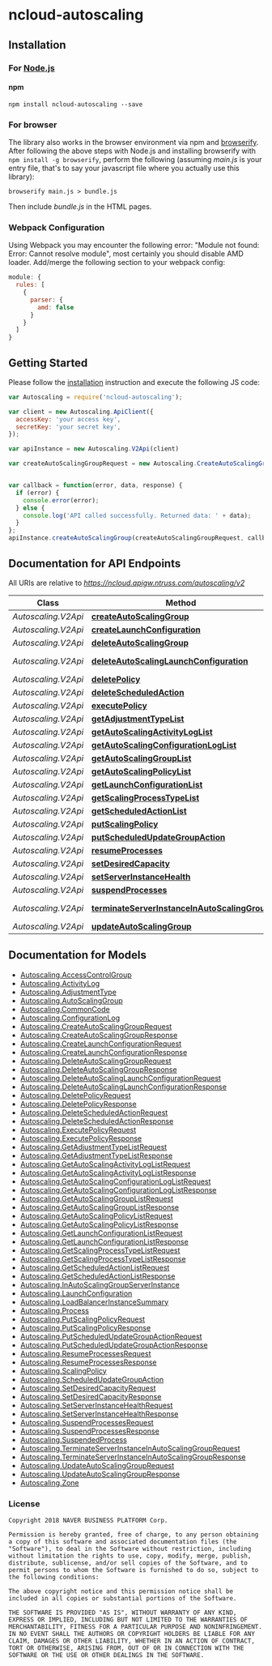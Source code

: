 # ncloud-autoscaling

## Installation

### For [Node.js](https://nodejs.org/)

#### npm

```shell
npm install ncloud-autoscaling --save
```

### For browser

The library also works in the browser environment via npm and [browserify](http://browserify.org/). After following
the above steps with Node.js and installing browserify with `npm install -g browserify`,
perform the following (assuming *main.js* is your entry file, that's to say your javascript file where you actually 
use this library):

```shell
browserify main.js > bundle.js
```

Then include *bundle.js* in the HTML pages.

### Webpack Configuration

Using Webpack you may encounter the following error: "Module not found: Error:
Cannot resolve module", most certainly you should disable AMD loader. Add/merge
the following section to your webpack config:

```javascript
module: {
  rules: [
    {
      parser: {
        amd: false
      }
    }
  ]
}
```

## Getting Started

Please follow the [installation](#installation) instruction and execute the following JS code:

```javascript
var Autoscaling = require('ncloud-autoscaling');

var client = new Autoscaling.ApiClient({
  accessKey: 'your access key',
  secretKey: 'your secret key',
});

var apiInstance = new Autoscaling.V2Api(client)

var createAutoScalingGroupRequest = new Autoscaling.CreateAutoScalingGroupRequest(); // {CreateAutoScalingGroupRequest} createAutoScalingGroupRequest


var callback = function(error, data, response) {
  if (error) {
    console.error(error);
  } else {
    console.log('API called successfully. Returned data: ' + data);
  }
};
apiInstance.createAutoScalingGroup(createAutoScalingGroupRequest, callback);

```

## Documentation for API Endpoints

All URIs are relative to *https://ncloud.apigw.ntruss.com/autoscaling/v2*

Class | Method | HTTP request | Description
------------ | ------------- | ------------- | -------------
*Autoscaling.V2Api* | [**createAutoScalingGroup**](docs/V2Api.md#createAutoScalingGroup) | **POST** /createAutoScalingGroup | 
*Autoscaling.V2Api* | [**createLaunchConfiguration**](docs/V2Api.md#createLaunchConfiguration) | **POST** /createLaunchConfiguration | 
*Autoscaling.V2Api* | [**deleteAutoScalingGroup**](docs/V2Api.md#deleteAutoScalingGroup) | **POST** /deleteAutoScalingGroup | 
*Autoscaling.V2Api* | [**deleteAutoScalingLaunchConfiguration**](docs/V2Api.md#deleteAutoScalingLaunchConfiguration) | **POST** /deleteAutoScalingLaunchConfiguration | 
*Autoscaling.V2Api* | [**deletePolicy**](docs/V2Api.md#deletePolicy) | **POST** /deletePolicy | 
*Autoscaling.V2Api* | [**deleteScheduledAction**](docs/V2Api.md#deleteScheduledAction) | **POST** /deleteScheduledAction | 
*Autoscaling.V2Api* | [**executePolicy**](docs/V2Api.md#executePolicy) | **POST** /executePolicy | 
*Autoscaling.V2Api* | [**getAdjustmentTypeList**](docs/V2Api.md#getAdjustmentTypeList) | **POST** /getAdjustmentTypeList | 
*Autoscaling.V2Api* | [**getAutoScalingActivityLogList**](docs/V2Api.md#getAutoScalingActivityLogList) | **POST** /getAutoScalingActivityLogList | 
*Autoscaling.V2Api* | [**getAutoScalingConfigurationLogList**](docs/V2Api.md#getAutoScalingConfigurationLogList) | **POST** /getAutoScalingConfigurationLogList | 
*Autoscaling.V2Api* | [**getAutoScalingGroupList**](docs/V2Api.md#getAutoScalingGroupList) | **POST** /getAutoScalingGroupList | 
*Autoscaling.V2Api* | [**getAutoScalingPolicyList**](docs/V2Api.md#getAutoScalingPolicyList) | **POST** /getAutoScalingPolicyList | 
*Autoscaling.V2Api* | [**getLaunchConfigurationList**](docs/V2Api.md#getLaunchConfigurationList) | **POST** /getLaunchConfigurationList | 
*Autoscaling.V2Api* | [**getScalingProcessTypeList**](docs/V2Api.md#getScalingProcessTypeList) | **POST** /getScalingProcessTypeList | 
*Autoscaling.V2Api* | [**getScheduledActionList**](docs/V2Api.md#getScheduledActionList) | **POST** /getScheduledActionList | 
*Autoscaling.V2Api* | [**putScalingPolicy**](docs/V2Api.md#putScalingPolicy) | **POST** /putScalingPolicy | 
*Autoscaling.V2Api* | [**putScheduledUpdateGroupAction**](docs/V2Api.md#putScheduledUpdateGroupAction) | **POST** /putScheduledUpdateGroupAction | 
*Autoscaling.V2Api* | [**resumeProcesses**](docs/V2Api.md#resumeProcesses) | **POST** /resumeProcesses | 
*Autoscaling.V2Api* | [**setDesiredCapacity**](docs/V2Api.md#setDesiredCapacity) | **POST** /setDesiredCapacity | 
*Autoscaling.V2Api* | [**setServerInstanceHealth**](docs/V2Api.md#setServerInstanceHealth) | **POST** /setServerInstanceHealth | 
*Autoscaling.V2Api* | [**suspendProcesses**](docs/V2Api.md#suspendProcesses) | **POST** /suspendProcesses | 
*Autoscaling.V2Api* | [**terminateServerInstanceInAutoScalingGroup**](docs/V2Api.md#terminateServerInstanceInAutoScalingGroup) | **POST** /terminateServerInstanceInAutoScalingGroup | 
*Autoscaling.V2Api* | [**updateAutoScalingGroup**](docs/V2Api.md#updateAutoScalingGroup) | **POST** /updateAutoScalingGroup | 


## Documentation for Models

 - [Autoscaling.AccessControlGroup](docs/AccessControlGroup.md)
 - [Autoscaling.ActivityLog](docs/ActivityLog.md)
 - [Autoscaling.AdjustmentType](docs/AdjustmentType.md)
 - [Autoscaling.AutoScalingGroup](docs/AutoScalingGroup.md)
 - [Autoscaling.CommonCode](docs/CommonCode.md)
 - [Autoscaling.ConfigurationLog](docs/ConfigurationLog.md)
 - [Autoscaling.CreateAutoScalingGroupRequest](docs/CreateAutoScalingGroupRequest.md)
 - [Autoscaling.CreateAutoScalingGroupResponse](docs/CreateAutoScalingGroupResponse.md)
 - [Autoscaling.CreateLaunchConfigurationRequest](docs/CreateLaunchConfigurationRequest.md)
 - [Autoscaling.CreateLaunchConfigurationResponse](docs/CreateLaunchConfigurationResponse.md)
 - [Autoscaling.DeleteAutoScalingGroupRequest](docs/DeleteAutoScalingGroupRequest.md)
 - [Autoscaling.DeleteAutoScalingGroupResponse](docs/DeleteAutoScalingGroupResponse.md)
 - [Autoscaling.DeleteAutoScalingLaunchConfigurationRequest](docs/DeleteAutoScalingLaunchConfigurationRequest.md)
 - [Autoscaling.DeleteAutoScalingLaunchConfigurationResponse](docs/DeleteAutoScalingLaunchConfigurationResponse.md)
 - [Autoscaling.DeletePolicyRequest](docs/DeletePolicyRequest.md)
 - [Autoscaling.DeletePolicyResponse](docs/DeletePolicyResponse.md)
 - [Autoscaling.DeleteScheduledActionRequest](docs/DeleteScheduledActionRequest.md)
 - [Autoscaling.DeleteScheduledActionResponse](docs/DeleteScheduledActionResponse.md)
 - [Autoscaling.ExecutePolicyRequest](docs/ExecutePolicyRequest.md)
 - [Autoscaling.ExecutePolicyResponse](docs/ExecutePolicyResponse.md)
 - [Autoscaling.GetAdjustmentTypeListRequest](docs/GetAdjustmentTypeListRequest.md)
 - [Autoscaling.GetAdjustmentTypeListResponse](docs/GetAdjustmentTypeListResponse.md)
 - [Autoscaling.GetAutoScalingActivityLogListRequest](docs/GetAutoScalingActivityLogListRequest.md)
 - [Autoscaling.GetAutoScalingActivityLogListResponse](docs/GetAutoScalingActivityLogListResponse.md)
 - [Autoscaling.GetAutoScalingConfigurationLogListRequest](docs/GetAutoScalingConfigurationLogListRequest.md)
 - [Autoscaling.GetAutoScalingConfigurationLogListResponse](docs/GetAutoScalingConfigurationLogListResponse.md)
 - [Autoscaling.GetAutoScalingGroupListRequest](docs/GetAutoScalingGroupListRequest.md)
 - [Autoscaling.GetAutoScalingGroupListResponse](docs/GetAutoScalingGroupListResponse.md)
 - [Autoscaling.GetAutoScalingPolicyListRequest](docs/GetAutoScalingPolicyListRequest.md)
 - [Autoscaling.GetAutoScalingPolicyListResponse](docs/GetAutoScalingPolicyListResponse.md)
 - [Autoscaling.GetLaunchConfigurationListRequest](docs/GetLaunchConfigurationListRequest.md)
 - [Autoscaling.GetLaunchConfigurationListResponse](docs/GetLaunchConfigurationListResponse.md)
 - [Autoscaling.GetScalingProcessTypeListRequest](docs/GetScalingProcessTypeListRequest.md)
 - [Autoscaling.GetScalingProcessTypeListResponse](docs/GetScalingProcessTypeListResponse.md)
 - [Autoscaling.GetScheduledActionListRequest](docs/GetScheduledActionListRequest.md)
 - [Autoscaling.GetScheduledActionListResponse](docs/GetScheduledActionListResponse.md)
 - [Autoscaling.InAutoScalingGroupServerInstance](docs/InAutoScalingGroupServerInstance.md)
 - [Autoscaling.LaunchConfiguration](docs/LaunchConfiguration.md)
 - [Autoscaling.LoadBalancerInstanceSummary](docs/LoadBalancerInstanceSummary.md)
 - [Autoscaling.Process](docs/Process.md)
 - [Autoscaling.PutScalingPolicyRequest](docs/PutScalingPolicyRequest.md)
 - [Autoscaling.PutScalingPolicyResponse](docs/PutScalingPolicyResponse.md)
 - [Autoscaling.PutScheduledUpdateGroupActionRequest](docs/PutScheduledUpdateGroupActionRequest.md)
 - [Autoscaling.PutScheduledUpdateGroupActionResponse](docs/PutScheduledUpdateGroupActionResponse.md)
 - [Autoscaling.ResumeProcessesRequest](docs/ResumeProcessesRequest.md)
 - [Autoscaling.ResumeProcessesResponse](docs/ResumeProcessesResponse.md)
 - [Autoscaling.ScalingPolicy](docs/ScalingPolicy.md)
 - [Autoscaling.ScheduledUpdateGroupAction](docs/ScheduledUpdateGroupAction.md)
 - [Autoscaling.SetDesiredCapacityRequest](docs/SetDesiredCapacityRequest.md)
 - [Autoscaling.SetDesiredCapacityResponse](docs/SetDesiredCapacityResponse.md)
 - [Autoscaling.SetServerInstanceHealthRequest](docs/SetServerInstanceHealthRequest.md)
 - [Autoscaling.SetServerInstanceHealthResponse](docs/SetServerInstanceHealthResponse.md)
 - [Autoscaling.SuspendProcessesRequest](docs/SuspendProcessesRequest.md)
 - [Autoscaling.SuspendProcessesResponse](docs/SuspendProcessesResponse.md)
 - [Autoscaling.SuspendedProcess](docs/SuspendedProcess.md)
 - [Autoscaling.TerminateServerInstanceInAutoScalingGroupRequest](docs/TerminateServerInstanceInAutoScalingGroupRequest.md)
 - [Autoscaling.TerminateServerInstanceInAutoScalingGroupResponse](docs/TerminateServerInstanceInAutoScalingGroupResponse.md)
 - [Autoscaling.UpdateAutoScalingGroupRequest](docs/UpdateAutoScalingGroupRequest.md)
 - [Autoscaling.UpdateAutoScalingGroupResponse](docs/UpdateAutoScalingGroupResponse.md)
 - [Autoscaling.Zone](docs/Zone.md)


### License

```
Copyright 2018 NAVER BUSINESS PLATFORM Corp.

Permission is hereby granted, free of charge, to any person obtaining a copy of this software and associated documentation files (the "Software"), to deal in the Software without restriction, including without limitation the rights to use, copy, modify, merge, publish, distribute, sublicense, and/or sell copies of the Software, and to permit persons to whom the Software is furnished to do so, subject to the following conditions:

The above copyright notice and this permission notice shall be included in all copies or substantial portions of the Software.

THE SOFTWARE IS PROVIDED "AS IS", WITHOUT WARRANTY OF ANY KIND, EXPRESS OR IMPLIED, INCLUDING BUT NOT LIMITED TO THE WARRANTIES OF MERCHANTABILITY, FITNESS FOR A PARTICULAR PURPOSE AND NONINFRINGEMENT. IN NO EVENT SHALL THE AUTHORS OR COPYRIGHT HOLDERS BE LIABLE FOR ANY CLAIM, DAMAGES OR OTHER LIABILITY, WHETHER IN AN ACTION OF CONTRACT, TORT OR OTHERWISE, ARISING FROM, OUT OF OR IN CONNECTION WITH THE SOFTWARE OR THE USE OR OTHER DEALINGS IN THE SOFTWARE.
```
